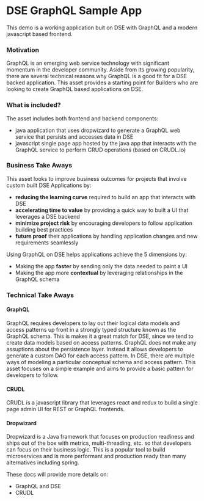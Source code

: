 # DSE GraphQL Sample App

This demo is a working application buit on DSE with GraphQL and a modern javascript based frontend.

### Motivation

GraphQL is an emerging web service technology with significant momentum in the developer community.
Aside from its growing popularity, there are several technical reasons why GraphQL is a good fit for a DSE backed application.
This asset provides a starting point for Builders who are looking to create GraphQL based applications on DSE.

### What is included?

The asset includes both frontend and backend components:

* java application that uses dropwizard to generate a GraphQL web service that persists and accesses data in DSE
* javascript single page app hosted by the java app that interacts with the GraphQL service to perform CRUD operations (based on CRUDL.io)

### Business Take Aways

This asset looks to improve business outcomes for projects that involve custom built DSE Applications by:

* **reducing the learning curve** required to build an app that interacts with DSE
* **accelerating time to value** by providing a quick way to built a UI that leverages a DSE backend
* **minimize project risk** by encouraging developers to follow application building best practices
* **future proof** their applications by handling application changes and new requirements seamlessly

Using GraphQL on DSE helps applications achieve the 5 dimensions by:

* Making the app **faster** by sending only the data needed to paint a UI
* Making the app more **contextual** by leveraging relationships in the GraphQL schema

### Technical Take Aways

#### GraphQL

GraphQL requires developers to lay out their logical data models and access patterns up front in a strongly typed structure known as the GraphQL schema.
This is makes it a great match for DSE, since we tend to create data models based on access patterns.
GraphQL does not make any assuptions about the persistence layer.
Instead it allows developers to generate a custom DAO for each access pattern.
In DSE, there are multiple ways of modeling a particular conceptual schema and access pattern.
This asset focuses on a simple example and aims to provide a basic pattern for developers to follow.

#### CRUDL

CRUDL is a javascript library that leverages react and redux to build a single page admin UI for REST or GraphQL frontends.

#### Dropwizard

Dropwizard is a Java framework that focuses on production readiness and ships out of the box with metrics, multi-threading, etc. so that developers can focus on their business logic. This is a popular tool to build microservices and is more performant and production ready than many alternatives including spring.

These docs will provide more details on:

* GraphQL and DSE
* CRUDL
